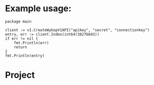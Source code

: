 # Example usage:
	package main

	client := v1.CreateWykopV1API("apikey", "secret", "connectionkey")
	entry, err := client.Index(int64(38276843))
	if err != nil {
		fmt.Println(err)
		return
	}
	fmt.Println(entry)


# Project